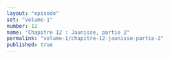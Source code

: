 ```yaml
---
layout: "episode"
set: "volume-1"
number: 12
name: "Chapitre 12 : Jaunisse, partie 2"
permalink: "volume-1/chapitre-12-jaunisse-partie-2"
published: true
---
```

